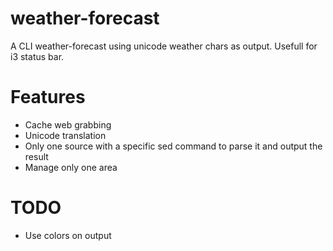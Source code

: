 weather-forecast
================

A CLI weather-forecast using unicode weather chars as output. Usefull for i3 status bar.

Features
================
* Cache web grabbing
* Unicode translation
* Only one source with a specific sed command to parse it and output the result
* Manage only one area

TODO
================
* Use colors on output

